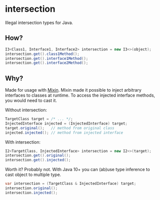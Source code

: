 # intersection
Illegal intersection types for Java.

## How?
```java
I3<Class1, Interface1, Interface2> intersection = new I3<>(object);
intersection.get().class1Method();
intersection.get().interface1Method();
intersection.get().interface2Method();
```

## Why?
Made for usage with [Mixin](https://github.com/SpongePowered/Mixin).
Mixin made it possible to inject arbitrary interfaces to classes at runtime.
To access the injected interface methods, you would need to cast it.

Without intersection:
```java
TargetClass target = /* ... */;
InjectedInterface injected = (InjectedInterface) target;
target.original();   // method from original class
injected.injected(); // method from injected interface
```

With intersection:
```java
I2<TargetClass, InjectedInterface> intersection = new I2<>(target);
intersection.get().original();
intersection.get().injected();
```

Worth it? Probably not. With Java 10+ you can (ab)use type inference to cast object to multiple type.
```java
var intersection = (TargetClass & InjectedInterface) target;
intersection.original();
intersection.injected();
```

